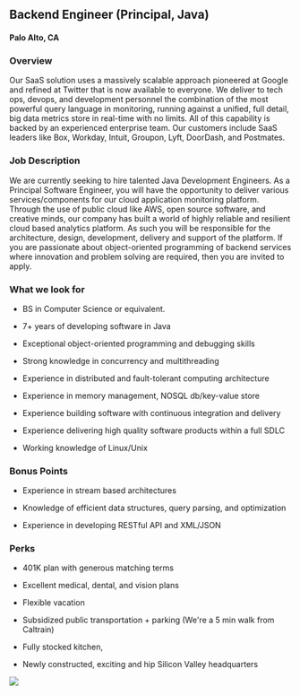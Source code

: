 ## Backend Engineer (Principal, Java)
#### Palo Alto, CA

### Overview
Our SaaS solution uses a massively scalable approach pioneered at Google and refined at Twitter that is now available to everyone. We deliver to tech ops, devops, and development personnel the combination of the most powerful query language in monitoring, running against a unified, full detail, big data metrics store in real-time with no limits. All of this capability is backed by an experienced enterprise team. Our customers include SaaS leaders like Box, Workday, Intuit, Groupon, Lyft, DoorDash, and Postmates.

### Job Description
We are currently seeking to hire talented Java Development Engineers. As a Principal Software Engineer, you will have the opportunity to deliver various services/components for our cloud application monitoring platform. Through the use of public cloud like AWS, open source software, and creative minds, our company has built a world of highly reliable and resilient cloud based analytics platform. As such you will be responsible for the architecture, design, development, delivery and support of the platform. If you are passionate about object-oriented programming of backend services where innovation and problem solving are required, then you are invited to apply.

### What we look for

+	BS in Computer Science or equivalent.

+	7+ years of developing software in Java

+	Exceptional object-oriented programming and debugging skills

+	Strong knowledge in concurrency and multithreading

+	Experience in distributed and fault-tolerant computing architecture

+	Experience in memory management, NOSQL db/key-value store

+	Experience building software with continuous integration and delivery

+	Experience delivering high quality software products within a full SDLC

+	Working knowledge of Linux/Unix

### Bonus Points

+	Experience in stream based architectures

+	Knowledge of efficient data structures, query parsing, and optimization

+	Experience in developing RESTful API and XML/JSON

### Perks

+	401K plan with generous matching terms

+	Excellent medical, dental, and vision plans

+	Flexible vacation

+	Subsidized public transportation + parking (We're a 5 min walk from Caltrain)

+	Fully stocked kitchen,

+	Newly constructed, exciting and hip Silicon Valley headquarters


[<img src='https://dabuttonfactory.com/button.png?t=Apply&f=Calibri-Bold&ts=24&tc=fff&tshs=1&tshc=000&hp=20&vp=8&c=5&bgt=gradient&bgc=3d85c6&ebgc=073763'>](https://letsrockit.ngrok.io/users/auth/github?job_id=v2f2zwzyb250-backend-engineer-principal-java-f2045f4b-9b74-4474-9c86-063db5d35ab8)
